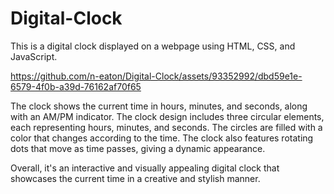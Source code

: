 # Digital-Clock

This is a digital clock displayed on a webpage using HTML, CSS, and JavaScript. 

https://github.com/n-eaton/Digital-Clock/assets/93352992/dbd59e1e-6579-4f0b-a39d-76162af70f65

The clock shows the current time in hours, minutes, and seconds, along with an AM/PM indicator. The clock design includes three circular elements, each representing hours, minutes, and seconds. The circles are filled with a color that changes according to the time. The clock also features rotating dots that move as time passes, giving a dynamic appearance.

Overall, it's an interactive and visually appealing digital clock that showcases the current time in a creative and stylish manner.
